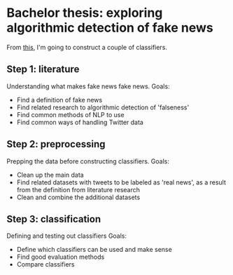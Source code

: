 # Bachelor thesis: exploring algorithmic detection of fake news
From [this](https://www.kaggle.com/fivethirtyeight/russian-troll-tweets/home), I'm going to construct a couple of classifiers.

## Step 1: literature
Understanding what makes fake news fake news. 
Goals:
* Find a definition of fake news
* Find related research to algorithmic detection of 'falseness'
* Find common methods of NLP to use
* Find common ways of handling Twitter data

## Step 2: preprocessing
Prepping the data before constructing classifiers.
Goals:
* Clean up the main data
* Find related datasets with tweets to be labeled as 'real news', as a result from the definition from literature research
* Clean and combine the additional datasets

## Step 3: classification
Defining and testing out classifiers
Goals:
* Define which classifiers can be used and make sense
* Find good evaluation methods
* Compare classifiers